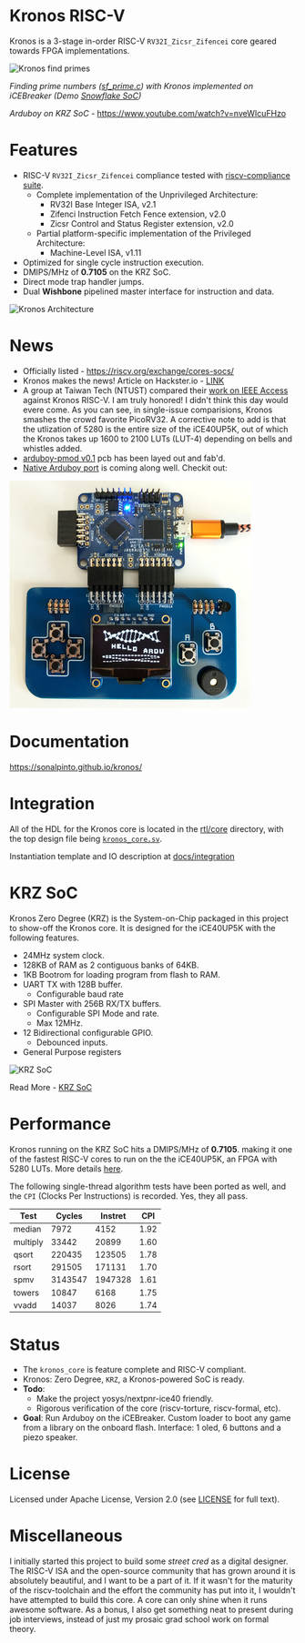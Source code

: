 # Kronos RISC-V

Kronos is a 3-stage in-order RISC-V `RV32I_Zicsr_Zifencei` core geared towards FPGA implementations.

![Kronos find primes](https://i.imgur.com/TlzIKzC.gif)

*Finding prime numbers ([sf_prime.c](src/snowflake/sf_prime.c)) with Kronos implemented on iCEBreaker (Demo [Snowflake SoC](https://sonalpinto.github.io/kronos/#/snowflake.md))*


*Arduboy on KRZ SoC* - https://www.youtube.com/watch?v=nveWIcuFHzo


# Features

- RISC-V `RV32I_Zicsr_Zifencei` compliance tested with [riscv-compliance suite](https://sonalpinto.github.io/kronos/#/compliance.md).
  * Complete implementation of the Unprivileged Architecture:
    - RV32I Base Integer ISA, v2.1
    - Zifenci Instruction Fetch Fence extension, v2.0
    - Zicsr Control and Status Register extension, v2.0
  * Partial platform-specific implementation of the Privileged Architecture:
    - Machine-Level ISA, v1.11
- Optimized for single cycle instruction execution.
- DMIPS/MHz of **0.7105** on the KRZ SoC.
- Direct mode trap handler jumps.
- Dual **Wishbone** pipelined master interface for instruction and data.

![Kronos Architecture](https://raw.githubusercontent.com/SonalPinto/kronos/master/docs/_images/kronos_arch.svg)

# News

- Officially listed - https://riscv.org/exchange/cores-socs/
- Kronos makes the news! Article on Hackster.io - [LINK](https://www.hackster.io/news/sonal-pinto-recreates-the-arduboy-using-a-homebrew-risc-v-soc-the-kronos-zero-degree-fc03046a1fdd)
- A group at Taiwan Tech (NTUST) compared their [work on IEEE Access](https://ieeexplore.ieee.org/stamp/stamp.jsp?arnumber=9200617) against Kronos RISC-V. I am truly honored! I didn't think this day would evere come. As you can see, in single-issue comparisions, Kronos smashes the crowd favorite PicoRV32. A corrective note to add is that the utlization of 5280 is the entire size of the iCE40UP5K, out of which the Kronos takes up 1600 to 2100 LUTs (LUT-4) depending on bells and whistles added.
- [arduboy-pmod v0.1](https://github.com/SonalPinto/arduboy-pmod) pcb has been layed out and fab'd.
- [Native Arduboy port](https://github.com/SonalPinto/krz-arduboy2) is coming along well. Checkit out:

![](https://github.com/SonalPinto/krz-arduboy2/blob/master/docs/arduboy-krz.png)

# Documentation

https://sonalpinto.github.io/kronos/


# Integration 

All of the HDL for the Kronos core is located in the [rtl/core](https://github.com/SonalPinto/kronos/tree/master/rtl/core) directory, with the top design file being [`kronos_core.sv`](rtl/core/kronos_core.sv).

Instantiation template and IO description at [docs/integration](https://sonalpinto.github.io/kronos/#/integration.md)


# KRZ SoC

Kronos Zero Degree (KRZ) is the System-on-Chip packaged in this project to show-off the Kronos core. It is designed for the iCE40UP5K with the following features.

  - 24MHz system clock.
  - 128KB of RAM as 2 contiguous banks of 64KB.
  - 1KB Bootrom for loading program from flash to RAM.
  - UART TX with 128B buffer.
      - Configurable baud rate
  - SPI Master with 256B RX/TX buffers.
      - Configurable SPI Mode and rate.
      - Max 12MHz.
  - 12 Bidirectional configurable GPIO.
      - Debounced inputs.
  - General Purpose registers

![KRZ SoC](https://raw.githubusercontent.com/SonalPinto/kronos/master/docs/_images/krz_soc.svg)

Read More - [KRZ SoC](https://sonalpinto.github.io/kronos/#/krz_soc.md)


# Performance
Kronos running on the KRZ SoC hits a DMIPS/MHz of **0.7105**. making it one of the fastest RISC-V cores to run on the the iCE40UP5K, an FPGA with 5280 LUTs. More details [here](https://sonalpinto.github.io/kronos/#/riscv_tests.md). 

The following single-thread algorithm tests have been ported as well, and the `CPI` (Clocks Per Instructions) is recorded. Yes, they all pass.


| Test | Cycles | Instret | CPI
| -----|--------|---------|----
median   |7972  | 4152    | 1.92
multiply |33442 | 20899   | 1.60
qsort    |220435| 123505  | 1.78
rsort    |291505| 171131  | 1.70
spmv     |3143547| 1947328 | 1.61
towers   |10847 | 6168    | 1.75
vvadd    |14037 | 8026    | 1.74


# Status

- The `kronos_core` is feature complete and RISC-V compliant.
- Kronos: Zero Degree, `KRZ`, a Kronos-powered SoC is ready.
- **Todo**:
  * Make the project yosys/nextpnr-ice40 friendly.
  * Rigorous verification of the core (riscv-torture, riscv-formal, etc).
- **Goal**: Run Arduboy on the iCEBreaker. Custom loader to boot any game from a library on the onboard flash. Interface: 1 oled, 6 buttons and a piezo speaker.


# License

Licensed under Apache License, Version 2.0 (see [LICENSE](LICENSE) for full text).


# Miscellaneous

I initially started this project to build some _street cred_ as a digital designer. The RISC-V ISA and the open-source community that has grown around it is absolutely beautiful, and I want to be a part of it. If it wasn't for the maturity of the riscv-toolchain and the effort the community has put into it, I wouldn't have attempted to build this core. A core can only shine when it runs awesome software. As a bonus, I also get something neat to present during job interviews, instead of just my prosaic grad school work on formal theory.
